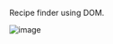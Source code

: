Recipe finder using DOM.

![image](https://github.com/Vidhya0501/Day20Task15FSD_RecipeFinder_Vidhya/assets/136892823/fea92b2a-1900-4c43-b033-451821e7f007)
